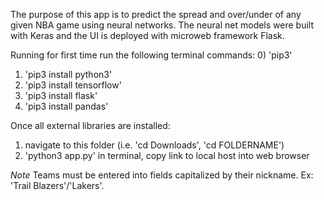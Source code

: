 The purpose of this app is to predict the spread and over/under of any given NBA game using neural networks. The neural net models were built with Keras
and the UI is deployed with microweb framework Flask.

Running for first time run the following terminal commands:
0) 'pip3'
1) 'pip3 install python3'
2) 'pip3 install tensorflow'
3) 'pip3 install flask'
4) 'pip3 install pandas'

Once all external libraries are installed:
1) navigate to this folder (i.e. 'cd Downloads', 'cd FOLDERNAME')
2) 'python3 app.py' in terminal, copy link to local host into web browser

*Note*
Teams must be entered into fields capitalized by their nickname. Ex: 'Trail Blazers'/'Lakers'.

